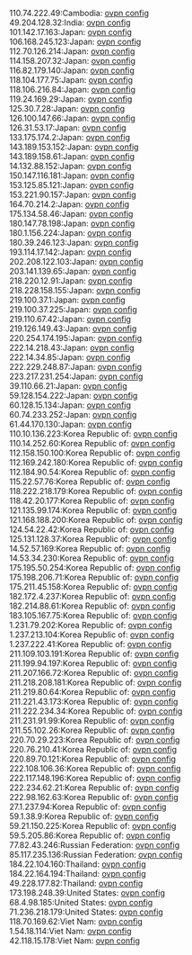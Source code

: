 110.74.222.49:Cambodia: [ovpn config](vpn/110_74_222_49.ovpn)  
49.204.128.32:India: [ovpn config](vpn/49_204_128_32.ovpn)  
101.142.17.163:Japan: [ovpn config](vpn/101_142_17_163.ovpn)  
106.168.245.123:Japan: [ovpn config](vpn/106_168_245_123.ovpn)  
112.70.126.214:Japan: [ovpn config](vpn/112_70_126_214.ovpn)  
114.158.207.32:Japan: [ovpn config](vpn/114_158_207_32.ovpn)  
116.82.179.140:Japan: [ovpn config](vpn/116_82_179_140.ovpn)  
118.104.177.75:Japan: [ovpn config](vpn/118_104_177_75.ovpn)  
118.106.216.84:Japan: [ovpn config](vpn/118_106_216_84.ovpn)  
119.24.169.29:Japan: [ovpn config](vpn/119_24_169_29.ovpn)  
125.30.7.28:Japan: [ovpn config](vpn/125_30_7_28.ovpn)  
126.100.147.66:Japan: [ovpn config](vpn/126_100_147_66.ovpn)  
126.31.53.17:Japan: [ovpn config](vpn/126_31_53_17.ovpn)  
133.175.174.2:Japan: [ovpn config](vpn/133_175_174_2.ovpn)  
143.189.153.152:Japan: [ovpn config](vpn/143_189_153_152.ovpn)  
143.189.158.61:Japan: [ovpn config](vpn/143_189_158_61.ovpn)  
14.132.88.152:Japan: [ovpn config](vpn/14_132_88_152.ovpn)  
150.147.116.181:Japan: [ovpn config](vpn/150_147_116_181.ovpn)  
153.125.85.121:Japan: [ovpn config](vpn/153_125_85_121.ovpn)  
153.221.90.157:Japan: [ovpn config](vpn/153_221_90_157.ovpn)  
164.70.214.2:Japan: [ovpn config](vpn/164_70_214_2.ovpn)  
175.134.58.46:Japan: [ovpn config](vpn/175_134_58_46.ovpn)  
180.147.78.198:Japan: [ovpn config](vpn/180_147_78_198.ovpn)  
180.1.156.224:Japan: [ovpn config](vpn/180_1_156_224.ovpn)  
180.39.246.123:Japan: [ovpn config](vpn/180_39_246_123.ovpn)  
193.114.17.142:Japan: [ovpn config](vpn/193_114_17_142.ovpn)  
202.208.122.103:Japan: [ovpn config](vpn/202_208_122_103.ovpn)  
203.141.139.65:Japan: [ovpn config](vpn/203_141_139_65.ovpn)  
218.220.12.91:Japan: [ovpn config](vpn/218_220_12_91.ovpn)  
218.228.158.155:Japan: [ovpn config](vpn/218_228_158_155.ovpn)  
219.100.37.1:Japan: [ovpn config](vpn/219_100_37_1.ovpn)  
219.100.37.225:Japan: [ovpn config](vpn/219_100_37_225.ovpn)  
219.110.67.42:Japan: [ovpn config](vpn/219_110_67_42.ovpn)  
219.126.149.43:Japan: [ovpn config](vpn/219_126_149_43.ovpn)  
220.254.174.195:Japan: [ovpn config](vpn/220_254_174_195.ovpn)  
222.14.218.43:Japan: [ovpn config](vpn/222_14_218_43.ovpn)  
222.14.34.85:Japan: [ovpn config](vpn/222_14_34_85.ovpn)  
222.229.248.87:Japan: [ovpn config](vpn/222_229_248_87.ovpn)  
223.217.231.254:Japan: [ovpn config](vpn/223_217_231_254.ovpn)  
39.110.66.21:Japan: [ovpn config](vpn/39_110_66_21.ovpn)  
59.128.154.222:Japan: [ovpn config](vpn/59_128_154_222.ovpn)  
60.128.15.134:Japan: [ovpn config](vpn/60_128_15_134.ovpn)  
60.74.233.252:Japan: [ovpn config](vpn/60_74_233_252.ovpn)  
61.44.170.130:Japan: [ovpn config](vpn/61_44_170_130.ovpn)  
110.10.136.223:Korea Republic of: [ovpn config](vpn/110_10_136_223.ovpn)  
110.14.252.60:Korea Republic of: [ovpn config](vpn/110_14_252_60.ovpn)  
112.158.150.100:Korea Republic of: [ovpn config](vpn/112_158_150_100.ovpn)  
112.169.242.180:Korea Republic of: [ovpn config](vpn/112_169_242_180.ovpn)  
112.184.90.54:Korea Republic of: [ovpn config](vpn/112_184_90_54.ovpn)  
115.22.57.76:Korea Republic of: [ovpn config](vpn/115_22_57_76.ovpn)  
118.222.218.179:Korea Republic of: [ovpn config](vpn/118_222_218_179.ovpn)  
118.42.20.177:Korea Republic of: [ovpn config](vpn/118_42_20_177.ovpn)  
121.135.99.174:Korea Republic of: [ovpn config](vpn/121_135_99_174.ovpn)  
121.168.188.200:Korea Republic of: [ovpn config](vpn/121_168_188_200.ovpn)  
124.54.22.42:Korea Republic of: [ovpn config](vpn/124_54_22_42.ovpn)  
125.131.128.37:Korea Republic of: [ovpn config](vpn/125_131_128_37.ovpn)  
14.52.57.169:Korea Republic of: [ovpn config](vpn/14_52_57_169.ovpn)  
14.53.34.230:Korea Republic of: [ovpn config](vpn/14_53_34_230.ovpn)  
175.195.50.254:Korea Republic of: [ovpn config](vpn/175_195_50_254.ovpn)  
175.198.206.71:Korea Republic of: [ovpn config](vpn/175_198_206_71.ovpn)  
175.211.45.158:Korea Republic of: [ovpn config](vpn/175_211_45_158.ovpn)  
182.172.4.237:Korea Republic of: [ovpn config](vpn/182_172_4_237.ovpn)  
182.214.88.61:Korea Republic of: [ovpn config](vpn/182_214_88_61.ovpn)  
183.105.167.75:Korea Republic of: [ovpn config](vpn/183_105_167_75.ovpn)  
1.231.79.202:Korea Republic of: [ovpn config](vpn/1_231_79_202.ovpn)  
1.237.213.104:Korea Republic of: [ovpn config](vpn/1_237_213_104.ovpn)  
1.237.222.41:Korea Republic of: [ovpn config](vpn/1_237_222_41.ovpn)  
211.109.103.191:Korea Republic of: [ovpn config](vpn/211_109_103_191.ovpn)  
211.199.94.197:Korea Republic of: [ovpn config](vpn/211_199_94_197.ovpn)  
211.207.166.72:Korea Republic of: [ovpn config](vpn/211_207_166_72.ovpn)  
211.218.208.181:Korea Republic of: [ovpn config](vpn/211_218_208_181.ovpn)  
211.219.80.64:Korea Republic of: [ovpn config](vpn/211_219_80_64.ovpn)  
211.221.43.173:Korea Republic of: [ovpn config](vpn/211_221_43_173.ovpn)  
211.222.234.34:Korea Republic of: [ovpn config](vpn/211_222_234_34.ovpn)  
211.231.91.99:Korea Republic of: [ovpn config](vpn/211_231_91_99.ovpn)  
211.55.102.26:Korea Republic of: [ovpn config](vpn/211_55_102_26.ovpn)  
220.70.29.223:Korea Republic of: [ovpn config](vpn/220_70_29_223.ovpn)  
220.76.210.41:Korea Republic of: [ovpn config](vpn/220_76_210_41.ovpn)  
220.89.70.121:Korea Republic of: [ovpn config](vpn/220_89_70_121.ovpn)  
222.108.106.36:Korea Republic of: [ovpn config](vpn/222_108_106_36.ovpn)  
222.117.148.196:Korea Republic of: [ovpn config](vpn/222_117_148_196.ovpn)  
222.234.62.21:Korea Republic of: [ovpn config](vpn/222_234_62_21.ovpn)  
222.98.162.63:Korea Republic of: [ovpn config](vpn/222_98_162_63.ovpn)  
27.1.237.94:Korea Republic of: [ovpn config](vpn/27_1_237_94.ovpn)  
59.1.38.9:Korea Republic of: [ovpn config](vpn/59_1_38_9.ovpn)  
59.21.150.225:Korea Republic of: [ovpn config](vpn/59_21_150_225.ovpn)  
59.5.205.86:Korea Republic of: [ovpn config](vpn/59_5_205_86.ovpn)  
77.82.43.246:Russian Federation: [ovpn config](vpn/77_82_43_246.ovpn)  
85.117.235.136:Russian Federation: [ovpn config](vpn/85_117_235_136.ovpn)  
184.22.104.160:Thailand: [ovpn config](vpn/184_22_104_160.ovpn)  
184.22.164.194:Thailand: [ovpn config](vpn/184_22_164_194.ovpn)  
49.228.177.82:Thailand: [ovpn config](vpn/49_228_177_82.ovpn)  
173.198.248.39:United States: [ovpn config](vpn/173_198_248_39.ovpn)  
68.4.98.185:United States: [ovpn config](vpn/68_4_98_185.ovpn)  
71.236.218.179:United States: [ovpn config](vpn/71_236_218_179.ovpn)  
118.70.169.62:Viet Nam: [ovpn config](vpn/118_70_169_62.ovpn)  
1.54.18.114:Viet Nam: [ovpn config](vpn/1_54_18_114.ovpn)  
42.118.15.178:Viet Nam: [ovpn config](vpn/42_118_15_178.ovpn)  
